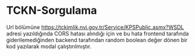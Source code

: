 # TCKN-Sorgulama

Url bölümüne https://tckimlik.nvi.gov.tr/Service/KPSPublic.asmx?WSDL adresi yazıldığında CORS hatası alındığı için ve bu hata frontend tarafında giderilemediğinden backend tarafından random boolean değer dönen bir kod yazılarak modal çalıştırılmıştır. 
